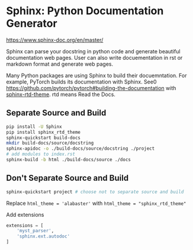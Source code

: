 # Sphinx: Python Documentation Generator

https://www.sphinx-doc.org/en/master/

Sphinx can parse your docstring in python code and generate beautiful documentation web pages.
User can also write docuementation in rst or markdown format and generate web pages.

Many Python packages are using Sphinx to build their docuemntation.
For example, PyTorch builds its documentation with Sphinx. See0 https://github.com/pytorch/pytorch#building-the-documentation with [sphinx-rtd-theme](https://sphinx-rtd-theme.readthedocs.io/en/stable/). rtd means Read the Docs.

## Separate Source and Build

```bash
pip install -U Sphinx
pip install sphinx_rtd_theme
sphinx-quickstart build-docs
mkdir build-docs/source/docstring
sphinx-apidoc -o ./build-docs/source/docstring ./project
# add modules to index.rst
sphinx-build -b html ./build-docs/source ./docs
```

## Don't Separate Source and Build

```bash
sphinx-quickstart project # choose not to separate source and build
```

Replace `html_theme = 'alabaster'` with `html_theme = "sphinx_rtd_theme"`

Add extensions

```py
extensions = [
    'myst_parser',
    'sphinx.ext.autodoc'
]
```
